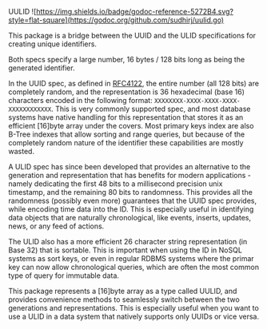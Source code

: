 UULID ![https://img.shields.io/badge/godoc-reference-5272B4.svg?style=flat-square](https://godoc.org/github.com/sudhirj/uulid.go)

This package is a bridge between the UUID and the ULID specifications for creating unique identifiers. 

Both specs specify a large number, 16 bytes / 128 bits long as being the generated identifier. 

In the UUID spec, as defined in [RFC4122](https://tools.ietf.org/html/rfc4122), the entire number (all 128 bits) are completely random, and the representation is 36 hexadecimal (base 16) characters encoded in the following format: `XXXXXXXX-XXXX-XXXX-XXXX-XXXXXXXXXXXX`. This is very commonly supported spec, and most database systems have native handling for this representation that stores it as an efficient [16]byte array under the covers. Most primary keys index are also B-Tree indexes that allow sorting and range queries, but because of the completely random nature of the identifier these capabilities are mostly wasted. 

A ULID spec has since been developed that provides an alternative to the generation and representation that has benefits for modern applications - namely dedicating the first 48 bits to a millisecond precision unix timestamp, and the remaining 80 bits to randomness. This provides all the randomness (possibly even more) guarantees that the UUID spec provides, while encoding time data into the ID. This is especially useful in identifying data objects that are naturally chronological, like events, inserts, updates, news, or any feed of actions. 

The ULID also has a more efficient 26 character string representation (in Base 32) that is sortable. This is important when using the ID in NoSQL systems as sort keys, or even in regular RDBMS systems where the primar key can now allow chronological queries, which are often the most common type of query for immutable data. 

This package represents a [16]byte array as a type called UULID, and provides convenience methods to seamlessly switch between the two generations and representations. This is especially useful when you want to use a ULID in a data system that natively supports only UUIDs or vice versa. 